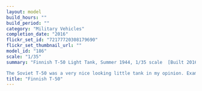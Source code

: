 ```yaml
---
layout: model
build_hours: ""
build_period: ""
category: "Military Vehicles"
completion_date: "2016"
flickr_set_id: "72177720308179690"
flickr_set_thumbnail_url: ""
model_id: "186"
scale: "1/35"
summary: "Finnish T-50 Light Tank, Summer 1944, 1/35 scale  [Built 2016]

The Soviet T-50 was a very nice looking little tank in my opinion. Examples captured by the Finns were up-armoured with applique plates on the turret sides. I built this model from a HobbyBoss kit. I replaced the turret and drivers hatch with aftermarket resin parts by MiniArm, used Aber gun barrels and made a few other detail improvements."
title: "Finnish T-50"
---
```



